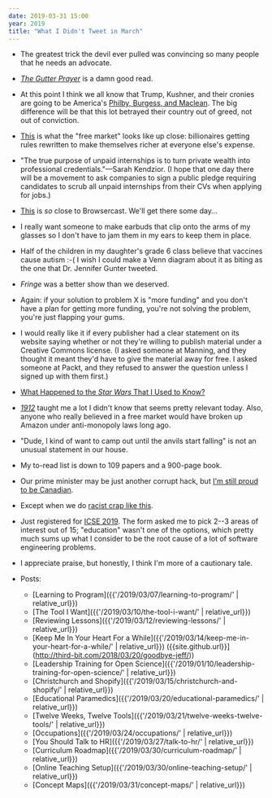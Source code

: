 ```yaml
---
date: 2019-03-31 15:00
year: 2019
title: "What I Didn't Tweet in March"
---
```


-   The greatest trick the devil ever pulled was convincing so many people that he needs an advocate.

-   *[The Gutter Prayer](https://www.hachettebookgroup.com/titles/gareth-hanrahan/the-gutter-prayer/9780316525305/)* is a damn good read.

-   At this point I think we all know that Trump, Kushner, and their cronies
    are going to be America's [Philby, Burgess, and Maclean](https://en.wikipedia.org/wiki/Cambridge_Five).
    The big difference will be that this lot betrayed their country out of greed,
    not out of conviction.

-   [This](https://www.nytimes.com/2019/03/26/business/economy/gig-economy-lobbying.html) is what the "free market" looks like up close:
    billionaires getting rules rewritten to make themselves richer at everyone else's expense.

-   "The true purpose of unpaid internships is to turn private wealth into professional credentials."—Sarah Kendzior.
    (I hope that one day there will be a movement to ask companies to sign a public pledge
    requiring candidates to scrub all unpaid internships from their CVs
    when applying for jobs.)

-   [This](https://flourish.studio/2019/02/07/audio-talkie-visualisation-data-stories/)
    is *so* close to Browsercast.
    We'll get there some day…

-   I really want someone to make earbuds that clip onto the arms of my glasses
    so I don't have to jam them in my ears to keep them in place.

-   Half of the children in my daughter's grade 6 class believe that vaccines cause autism :-(
    I wish I could make a Venn diagram about it as biting as
    the one that Dr. Jennifer Gunter tweeted.

-   *Fringe* was a better show than we deserved.

-   Again: if your solution to problem X is "more funding" and you don't have a plan for getting more funding,
    you're not solving the problem, you're just flapping your gums.

-   I would really like it if every publisher had a clear statement on its website
    saying whether or not they're willing to publish material under a Creative Commons license.
    (I asked someone at Manning, and they thought it meant they'd have to give the material away for free.
    I asked someone at Packt, and they refused to answer the question unless I signed up with them first.)

-   [What Happened to the *Star Wars* That I Used to Know?](https://www.youtube.com/watch?v=qJlbPXZEpRE)

-   *[1912](https://www.amazon.com/1912-Roosevelt-Debs-Election-Changed/dp/0743273559/)* taught me a lot I didn't know
    that seems pretty relevant today.
    Also, anyone who really believed in a free market would have broken up Amazon under anti-monopoly laws long ago.

-   "Dude, I kind of want to camp out until the anvils start falling" is not an unusual statement in our house.

-   My to-read list is down to 109 papers and a 900-page book.

-   Our prime minister may be just another corrupt hack,
    but [I'm still proud to be Canadian](https://www.cbc.ca/news/canada/montreal/family-asylum-snowden-canada-1.5070571).

-   Except when we do [racist crap like this](https://www.bbc.com/news/world-us-canada-47701221).

-   Just registered for [ICSE 2019](https://2019.icse-conferences.org/).
    The form asked me to pick 2--3 areas of interest out of 15;
    "education" wasn't one of the options,
    which pretty much sums up what I consider to be the root cause of a lot of software engineering problems.

-   I appreciate praise,
    but honestly, I think I'm more of a cautionary tale.

-   Posts:
    -   [Learning to Program]({{'/2019/03/07/learning-to-program/' | relative_url}})
    -   [The Tool I Want]({{'/2019/03/10/the-tool-i-want/' | relative_url}})
    -   [Reviewing Lessons]({{'/2019/03/12/reviewing-lessons/' | relative_url}})
    -   [Keep Me In Your Heart For a While]({{'/2019/03/14/keep-me-in-your-heart-for-a-while/' | relative_url}})
        ({{site.github.url}}](http://third-bit.com/2018/03/20/goodbye-jeff/))
    -   [Leadership Training for Open Science]({{'/2019/01/10/leadership-training-for-open-science/' | relative_url}})
    -   [Christchurch and Shopify]({{'/2019/03/15/christchurch-and-shopify/' | relative_url}})
    -   [Educational Paramedics]({{'/2019/03/20/educational-paramedics/' | relative_url}})
    -   [Twelve Weeks, Twelve Tools]({{'/2019/03/21/twelve-weeks-twelve-tools/' | relative_url}})
    -   [Occupations]({{'/2019/03/24/occupations/' | relative_url}})
    -   [You Should Talk to HR]({{'/2019/03/27/talk-to-hr/' | relative_url}})
    -   [Curriculum Roadmap]({{'/2019/03/30/curriculum-roadmap/' | relative_url}})
    -   [Online Teaching Setup]({{'/2019/03/30/online-teaching-setup/' | relative_url}})
    -   [Concept Maps]({{'/2019/03/31/concept-maps/' | relative_url}})
